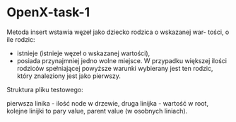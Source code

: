 # OpenX-task-1

Metoda insert wstawia węzeł jako dziecko rodzica o wskazanej war-
tości, o ile rodzic:
- istnieje (istnieje węzeł o wskazanej wartości),
- posiada przynajmniej jedno wolne miejsce.
W przypadku większej ilości rodziców spełniającej powyższe warunki
wybierany jest ten rodzic, który znaleziony jest jako pierwszy.


Struktura pliku testowego:

pierwsza linika - ilość node w drzewie,
druga linijka - wartość w root,
kolejne linijki to pary value, parent value (w osobnych liniach).

